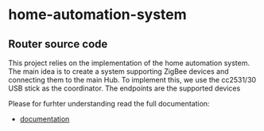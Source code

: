 # home-automation-system

## Router source code


This project relies on the implementation of the home automation system. The main idea is to create a system supporting ZigBee devices and connecting them to the main Hub. To implement this, we use the cc2531/30 USB stick as the coordinator. The endpoints are the supported devices


Please for furhter understanding read the full documentation: 
  - [documentation](https://github.com/SlavkoPrytula/home-automation-system/blob/router/Documentation%20to%20the%20ZigBee%20Systems.pdf)
